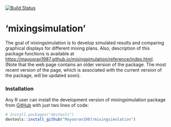 
[![Build
Status](https://travis-ci.com/Mayooran1987/mixingsimulation.svg?branch=main)](https://travis-ci.com/Mayooran1987/mixingsimulation)

<!-- <style> -->
<!-- body {text-align: justify} -->
<!-- </style> -->

# ‘mixingsimulation’

The goal of mixingsimulation is to develop simulated results and
comparing graphical displays for different mixing plans. Also,
description of this package functions is available at
<https://mayooran1987.github.io/mixingsimulation/reference/index.html>.
(Note that the web page contains an older version of the package. The
most recent version of the page, which is associated with the current
version of the package, will be updated soon).

### Installation

Any R user can install the development version of mixingsimulation
package from [GitHub](https://github.com/) with just two lines of code:

``` r
# install.packages("devtools")
devtools::install_github("Mayooran1987/mixingsimulation")
```

<!-- #### Explanation of the analytical sample preparation process for microorganisms testing -->
<!-- <center> -->
<!-- ![Figure 1](F:/Package_mixing/analytical_sample.jpg){width=80%} -->
<!-- </center> -->
<!-- The homogenisation occurs stage-by-stage in the powder-mixing process, which is illustrated in the following Figure. -->
<!-- ```{r, fig.cap="\\label{Figure 1} Explanation of the analytical sample preparation process for microorganisms testing"} -->
<!-- knitr::include_graphics("analytical_sample.pdf") -->
<!-- ``` -->
